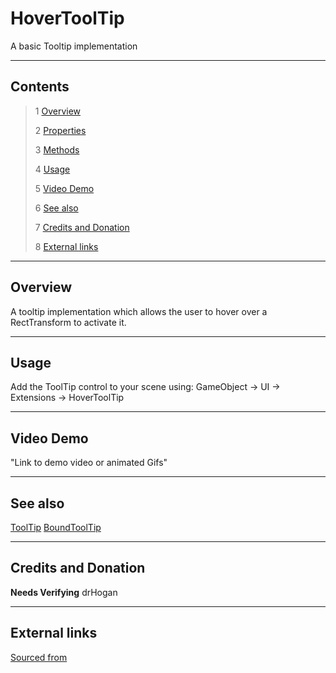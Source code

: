 # HoverToolTip

A basic Tooltip implementation

<!--![](Images/ Game Image.jpg)-->

---------

## Contents

> 1 [Overview](#overview)
>
> 2 [Properties](#properties)
>
> 3 [Methods](#methods)
>
> 4 [Usage](#usage)
>
> 5 [Video Demo](#video-demo)
>
> 6 [See also](#see-also)
>
> 7 [Credits and Donation](#credits-and-donation)
>
> 8 [External links](#external-links)

---------

## Overview

A tooltip implementation which allows the user to hover over a RectTransform to activate it.

---------

## Usage

Add the ToolTip control to your scene using:
GameObject -> UI -> Extensions -> HoverToolTip

---------

## Video Demo

"Link to demo video or animated Gifs"

---------

## See also

[ToolTip](/Controls.md/ToolTip)
[BoundToolTip](/Controls.md/BoundToolTip)

---------

## Credits and Donation

**Needs Verifying**
drHogan

---------

## External links

[Sourced from](http://www.hammerandravens.com/multi-use-tooltip-system-in-unity3d/)
